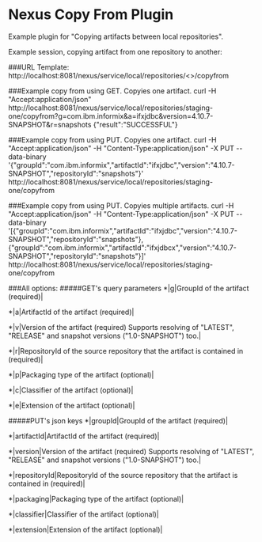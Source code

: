 <!--

    Copyright (c) 2007-2014 Sonatype, Inc. All rights reserved.

    This program is licensed to you under the Apache License Version 2.0,
    and you may not use this file except in compliance with the Apache License Version 2.0.
    You may obtain a copy of the Apache License Version 2.0 at http://www.apache.org/licenses/LICENSE-2.0.

    Unless required by applicable law or agreed to in writing,
    software distributed under the Apache License Version 2.0 is distributed on an
    "AS IS" BASIS, WITHOUT WARRANTIES OR CONDITIONS OF ANY KIND, either express or implied.
    See the Apache License Version 2.0 for the specific language governing permissions and limitations there under.

-->
# Nexus Copy From Plugin

Example plugin for "Copying artifacts between local repositories".

Example session, copying artifact from one repository to another:

###URL Template: 
http://localhost:8081/nexus/service/local/repositories/<<targetRepository>>/copyfrom

###Example copy from using GET. Copyies one artifact.
curl -H "Accept:application/json" http://localhost:8081/nexus/service/local/repositories/staging-one/copyfrom?g=com.ibm.informix&a=ifxjdbc&version=4.10.7-SNAPSHOT&r=snapshots
{"result":"SUCCESSFUL"}

###Example copy from using PUT.  Copyies one artifact.
curl -H "Accept:application/json" -H "Content-Type:application/json" -X PUT --data-binary '{"groupId":"com.ibm.informix","artifactId":"ifxjdbc","version":"4.10.7-SNAPSHOT","repositoryId":"snapshots"}' http://localhost:8081/nexus/service/local/repositories/staging-one/copyfrom

###Example copy from using PUT.  Copyies multiple artifacts.
curl -H "Accept:application/json" -H "Content-Type:application/json" -X PUT --data-binary '[{"groupId":"com.ibm.informix","artifactId":"ifxjdbc","version":"4.10.7-SNAPSHOT","repositoryId":"snapshots"},{"groupId":"com.ibm.informix","artifactId":"ifxjdbcx","version":"4.10.7-SNAPSHOT","repositoryId":"snapshots"}]' http://localhost:8081/nexus/service/local/repositories/staging-one/copyfrom

###All options:
#####GET's query parameters
*|g|GroupId of the artifact (required)|

*|a|ArtifactId of the artifact (required)|

*|v|Version of the artifact (required) Supports resolving of "LATEST", "RELEASE" and snapshot versions ("1.0-SNAPSHOT") too.|

*|r|RepositoryId of the source repository that the artifact is contained in (required)|

*|p|Packaging type of the artifact (optional)|

*|c|Classifier of the artifact (optional)|

*|e|Extension of the artifact (optional)|

#####PUT's json keys
*|groupId|GroupId of the artifact (required)|

*|artifactId|ArtifactId of the artifact (required)|

*|version|Version of the artifact (required) Supports resolving of "LATEST", "RELEASE" and snapshot versions ("1.0-SNAPSHOT") too.|

*|repositoryId|RepositoryId of the source repository that the artifact is contained in (required)|

*|packaging|Packaging type of the artifact (optional)|

*|classifier|Classifier of the artifact (optional)|

*|extension|Extension of the artifact (optional)|
